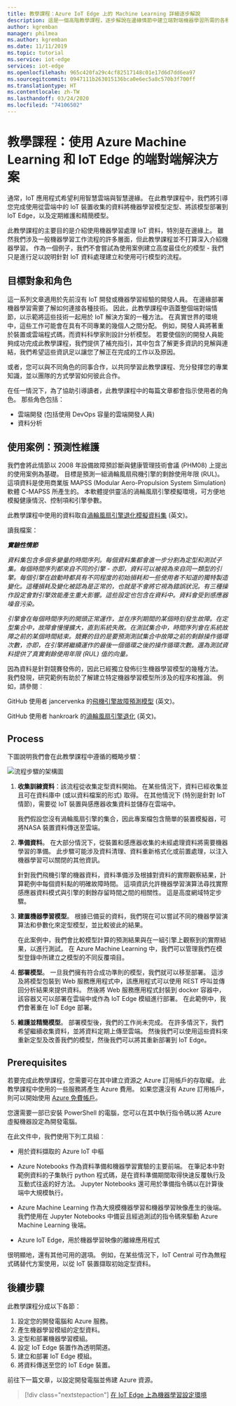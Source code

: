 ```yaml
---
title: 教學課程：Azure IoT Edge 上的 Machine Learning 詳細逐步解說
description: 這是一個高階教學課程，逐步解說在邊緣情節中建立端對端機器學習所需的各種工作。
author: kgremban
manager: philmea
ms.author: kgremban
ms.date: 11/11/2019
ms.topic: tutorial
ms.service: iot-edge
services: iot-edge
ms.openlocfilehash: 965c420fa29c4cf82517148c01e17d6d7dd6ea97
ms.sourcegitcommit: 0947111b263015136bca0e6ec5a8c570b3f700ff
ms.translationtype: HT
ms.contentlocale: zh-TW
ms.lasthandoff: 03/24/2020
ms.locfileid: "74106502"
---
```

# <a name="tutorial-an-end-to-end-solution-using-azure-machine-learning-and-iot-edge"></a>教學課程：使用 Azure Machine Learning 和 IoT Edge 的端對端解決方案

通常，IoT 應用程式希望利用智慧雲端與智慧邊緣。 在此教學課程中，我們將引導您完成使用從雲端中的 IoT 裝置收集的資料將機器學習模型定型、將該模型部署到 IoT Edge，以及定期維護和精簡模型。

此教學課程的主要目的是介紹使用機器學習處理 IoT 資料，特別是在邊緣上。 雖然我們涉及一般機器學習工作流程的許多層面，但此教學課程並不打算深入介紹機器學習。 作為一個例子，我們不會嘗試為使用案例建立高度最佳化的模型 - 我們只是進行足以說明針對 IoT 資料處理建立和使用可行模型的流程。

## <a name="target-audience-and-roles"></a>目標對象和角色

這一系列文章適用於先前沒有 IoT 開發或機器學習經驗的開發人員。 在邊緣部署機器學習需要了解如何連接各種技術。 因此，此教學課程中涵蓋整個端對端情節，以示範將這些技術一起用於 IoT 解決方案的一種方法。 在真實世界的環境中，這些工作可能會在具有不同專業的幾個人之間分配。 例如，開發人員將著重於裝置或雲端程式碼，而資料科學家則設計分析模型。 若要使個別的開發人員能夠成功完成此教學課程，我們提供了補充指引，其中包含了解更多資訊的見解與連結，我們希望這些資訊足以讓您了解正在完成的工作以及原因。

或者，您可以與不同角色的同事合作，以共同學習此教學課程、充分發揮您的專業知識，並以團隊的方式學習如何彼此合作。

在任一情況下，為了協助引導讀者，此教學課程中的每篇文章都會指示使用者的角色。 那些角色包括：

* 雲端開發 (包括使用 DevOps 容量的雲端開發人員)
* 資料分析

## <a name="use-case-predictive-maintenance"></a>使用案例：預測性維護

我們會將此情節以 2008 年設備故障預診斷與健康管理技術會議 (PHM08) 上提出的使用案例為基礎。 目標是預測一組渦輪風扇飛機引擎的剩餘使用年限 (RUL)。 這項資料是使用商業版 MAPSS (Modular Aero-Propulsion System Simulation) 軟體 C-MAPSS 所產生的。 本軟體提供靈活的渦輪風扇引擎模擬環境，可方便地模擬健康情況、控制項和引擎參數。

此教學課程中使用的資料取自[渦輪風扇引擎退化模擬資料集](https://ti.arc.nasa.gov/tech/dash/groups/pcoe/prognostic-data-repository/#turbofan) \(英文\)。

讀我檔案：

***實驗性情節***

*資料集包含多個多變量的時間序列。每個資料集都會進一步分割為定型和測試子集。每個時間序列都來自不同的引擎 - 亦即，資料可以被視為來自同一類型的引擎。每個引擎在啟動時都具有不同程度的初始損耗和一些使用者不知道的獨特製造變化。這種損耗及變化被認為是正常的，也就是不會將它視為錯誤狀況。有三種操作設定會對引擎效能產生重大影響。這些設定也包含在資料中。資料會受到感應器噪音污染。*

*引擎會在每個時間序列的開頭正常運作，並在序列期間的某個時刻發生故障。在定型集合中，故障會慢慢擴大，直到系統失敗。在測試集合中，時間序列會在系統故障之前的某個時間結束。競賽的目的是要預測測試集合中故障之前的剩餘操作循環次數，亦即，在引擎將繼續運作的最後一個循環之後的操作循環次數。還為測試資料提供了真實剩餘使用年限 (RUL) 值的向量。*

因為資料是針對競賽發佈的，因此已經獨立發佈衍生機器學習模型的幾種方法。 我們發現，研究範例有助於了解建立特定機器學習模型所涉及的程序和推論。 例如，請參閱︰

GitHub 使用者 jancervenka 的[飛機引擎故障預測模型](https://github.com/jancervenka/turbofan_failure) \(英文\)。

GitHub 使用者 hankroark 的[渦輪風扇引擎退化](https://github.com/hankroark/Turbofan-Engine-Degradation) \(英文\)。

## <a name="process"></a>Process

下圖說明我們會在此教學課程中遵循的概略步驟：

![流程步驟的架構圖](media/tutorial-machine-learning-edge-01-intro/tutorial-steps-overview.png)

1. **收集訓練資料**：該流程從收集定型資料開始。 在某些情況下，資料已經收集並且可在資料庫中 (或以資料檔案的形式) 取得。 在其他情況下 (特別是針對 IoT 情節)，需要從 IoT 裝置與感應器收集資料並儲存在雲端中。

   我們假設您沒有渦輪風扇引擎的集合，因此專案檔包含簡單的裝置模擬器，可將NASA 裝置資料傳送至雲端。

1. **準備資料**。 在大部分情況下，從裝置和感應器收集的未經處理資料將需要機器學習的準備。 此步驟可能涉及資料清理、資料重新格式化或前置處理，以注入機器學習可以關閉的其他資訊。

   針對我們飛機引擎的機器資料，資料準備涉及根據對資料的實際觀察結果，計算範例中每個資料點的明確故障時間。 這項資訊允許機器學習演算法尋找實際感應器資料模式與引擎的剩餘存留時間之間的相關性。 這是高度網域特定步驟。

1. **建置機器學習模型**。 根據已備妥的資料，我們現在可以嘗試不同的機器學習演算法和參數化來定型模型，並比較彼此的結果。

   在此案例中，我們會比較模型計算的預測結果與在一組引擎上觀察到的實際結果，以進行測試。 在 Azure Machine Learning 中，我們可以管理我們在模型登錄中所建立之模型的不同反覆項目。

1. **部署模型**。 一旦我們擁有符合成功準則的模型，我們就可以移至部署。 這涉及將模型包裝到 Web 服務應用程式中，該應用程式可以使用 REST 呼叫並傳回分析結果來提供資料。 然後將 Web 服務應用程式封裝到 docker 容器中，該容器又可以部署在雲端中或作為 IoT Edge 模組進行部署。 在此範例中，我們會著重在 IoT Edge 部署。

1. **維護並精簡模型**。 部署模型後，我們的工作尚未完成。 在許多情況下，我們希望繼續收集資料，並將資料定期上傳至雲端。 然後我們可以使用這些資料來重新定型及改善我們的模型，然後我們可以將其重新部署到 IoT Edge。

## <a name="prerequisites"></a>Prerequisites

若要完成此教學課程，您需要可在其中建立資源之 Azure 訂用帳戶的存取權。 此教學課程中使用的一些服務將產生 Azure 費用。 如果您還沒有 Azure 訂用帳戶，則可以開始使用 [Azure 免費帳戶](https://azure.microsoft.com/offers/ms-azr-0044p/)。

您還需要一部已安裝 PowerShell 的電腦，您可以在其中執行指令碼以將 Azure 虛擬機器設定為開發電腦。

在此文件中，我們使用下列工具組︰

* 用於資料擷取的 Azure IoT 中樞

* Azure Notebooks 作為資料準備和機器學習實驗的主要前端。 在筆記本中對範例資料的子集執行 python 程式碼，是在資料準備期間取得快速反覆執行及互動式往返的好方法。 Jupyter Notebooks 還可用於準備指令碼以在計算後端中大規模執行。

* Azure Machine Learning 作為大規模機器學習和機器學習映像產生的後端。 我們使用在 Jupyter Notebooks 中備妥且經過測試的指令碼來驅動 Azure Machine Learning 後端。

* Azure IoT Edge，用於機器學習映像的離線應用程式

很明顯地，還有其他可用的選項。 例如，在某些情況下，IoT Central 可作為無程式碼替代方案使用，以從 IoT 裝置擷取初始定型資料。

## <a name="next-steps"></a>後續步驟

此教學課程分成以下各節：

1. 設定您的開發電腦和 Azure 服務。
2. 產生機器學習模組的定型資料。
3. 定型和部署機器學習模組。
4. 設定 IoT Edge 裝置作為透明閘道。
5. 建立和部署 IoT Edge 模組。
6. 將資料傳送至您的 IoT Edge 裝置。

前往下一篇文章，以設定開發電腦並佈建 Azure 資源。

> [!div class="nextstepaction"]
> [在 IoT Edge 上為機器學習設定環境](tutorial-machine-learning-edge-02-prepare-environment.md)
